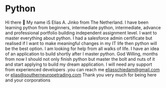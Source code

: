 # Python
Hi there 👋
My name iS Elias A. Jinko from The Netherland. I have been learning python from beginners, intermediate python, intermediate, advance and professional portfolio building independent assignment level. I want to master everything about python.
I had a salesforce admin certificate but realised if I want to make meaningful changes in my IT life then python will be the best option. I am looking for help from all walks of life. I have an idea of an application to build shortly after I master python.  God Willing,  months from now I should not only finish python but master the bolt and nuts of it and start applying to build my dream application. I will need any support from experienced developers .you can reach me 
eliasschiedam@gmail.com or elias@southerneuropetrading.com Thank you very much for being here and your corporations 
